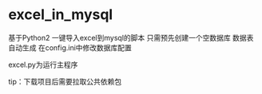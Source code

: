 # excel_in_mysql

基于Python2 一键导入excel到mysql的脚本
只需预先创建一个空数据库
数据表自动生成
在config.ini中修改数据库配置

excel.py为运行主程序

tip：下载项目后需要拉取公共依赖包
